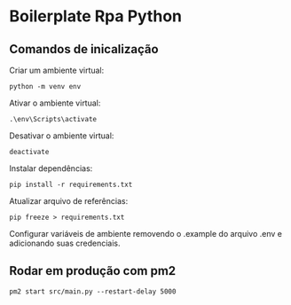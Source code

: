 # Boilerplate Rpa Python
## Comandos de inicalização

Criar um ambiente virtual:

    python -m venv env

Ativar o ambiente virtual:

    .\env\Scripts\activate

Desativar o ambiente virtual:

    deactivate

Instalar dependências:

    pip install -r requirements.txt

Atualizar arquivo de referências:

    pip freeze > requirements.txt

Configurar variáveis de ambiente removendo o .example do arquivo .env e adicionando suas credenciais.

## Rodar em produção com pm2

    pm2 start src/main.py --restart-delay 5000
